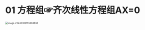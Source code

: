 # 01 方程组☞齐次线性方程组AX=0

<img src="https://cvp.oss-cn-shanghai.aliyuncs.com/picgo/202403091134973.png" alt="image-20240309113404638" style="zoom:50%;" />